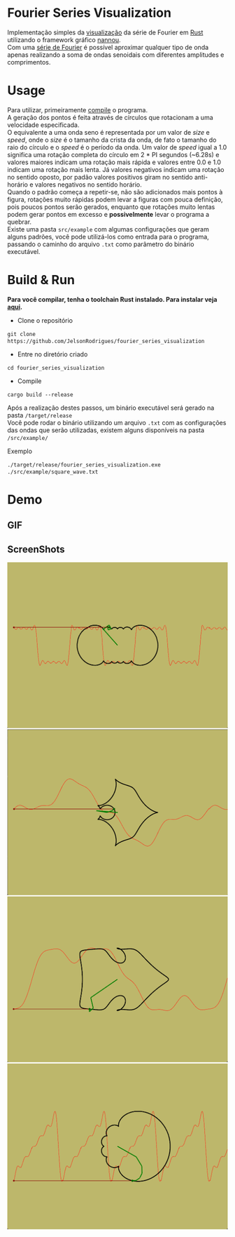 # Fourier Series Visualization
Implementação simples da [visualização](#demo) da série de Fourier em [Rust](https://www.rust-lang.org/) utilizando o framework gráfico [nannou](https://nannou.cc/). <br> 
Com uma [série de Fourier](https://en.wikipedia.org/wiki/Fourier_series) é possível aproximar qualquer tipo de onda apenas realizando a soma de ondas senoidais com diferentes amplitudes e comprimentos.

# Usage
Para utilizar, primeiramente [compile](#build--run) o programa. <br>
A geração dos pontos é feita através de círculos que rotacionam a uma velocidade especificada. <br>
O equivalente a uma onda seno é representada por um valor de *size* e *speed*, onde o *size* é o tamanho da crista da onda, de fato o tamanho do raio do círculo e o *speed* é o período da onda. Um valor de *speed* igual a 1.0 significa uma rotação completa do círculo em 2 * PI segundos (~6.28s) e valores maiores indicam uma rotação mais rápida e valores entre 0.0 e 1.0 indicam uma rotação mais lenta. Já valores negativos indicam uma rotação no sentido oposto, por padão valores positivos giram no sentido anti-horário e valores negativos no sentido horário. <br>
Quando o padrão começa a repetir-se, não são adicionados mais pontos à figura, rotações muito rápidas podem levar a figuras com pouca definição, pois poucos pontos serão gerados, enquanto que rotações muito lentas podem gerar pontos em excesso e **possivelmente** levar o programa a quebrar.<br>
Existe uma pasta `src/example` com algumas configurações que geram alguns padrões, você pode utilizá-los como entrada para o programa, passando o caminho do arquivo `.txt` como parâmetro do binário executável.

# Build & Run
**Para você compilar, tenha o toolchain Rust instalado. Para instalar veja [aqui](https://www.rust-lang.org/tools/install).<br>**
- Clone o repositório <br>
```shell
git clone https://github.com/JelsonRodrigues/fourier_series_visualization
```
- Entre no diretório criado <br>
```shell
cd fourier_series_visualization
```
- Compile
```shell
cargo build --release
```

Após a realização destes passos, um binário executável será gerado na pasta `/target/release` <br>
Você pode rodar o binário utilizando um arquivo `.txt` com as configurações das ondas que serão utilizadas, existem alguns disponíveis na pasta `/src/example/` <br>

Exemplo <br>
```shell
./target/release/fourier_series_visualization.exe ./src/example/square_wave.txt
```

# Demo

## GIF


## ScreenShots
![Square Wave](.\assets\square_wave.png "Square Wave")
![Very Beautiful](.\assets\very_beautiful.png "Very Beautiful")
![Arrow Right](.\assets\arrow_right.png "Arrow Right")
![Triangular Wave](.\assets\triangular_wave.png "Triangular Wave")
